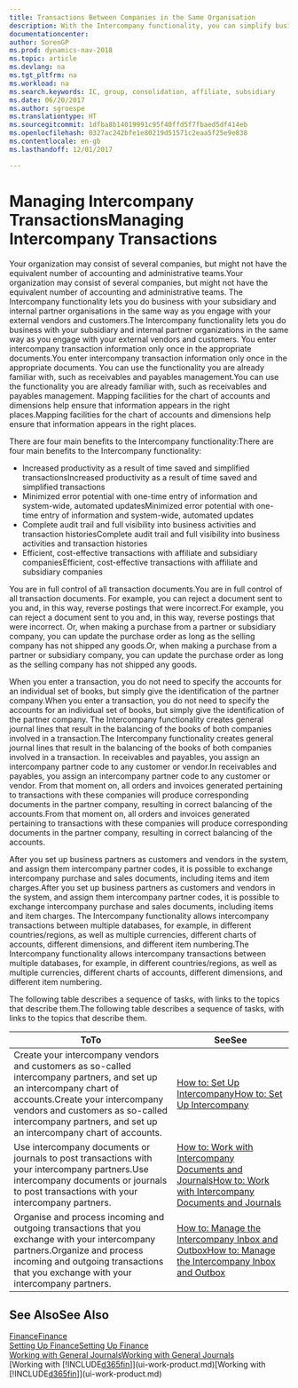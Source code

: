 ```yaml
---
title: Transactions Between Companies in the Same Organisation
description: With the Intercompany functionality, you can simplify business processes and transactions between companies within the same organisation.
documentationcenter: 
author: SorenGP
ms.prod: dynamics-nav-2018
ms.topic: article
ms.devlang: na
ms.tgt_pltfrm: na
ms.workload: na
ms.search.keywords: IC, group, consolidation, affiliate, subsidiary
ms.date: 06/20/2017
ms.author: sgroespe
ms.translationtype: HT
ms.sourcegitcommit: 1dfba8b14019991c95f40ffd5f7fbaed5df414eb
ms.openlocfilehash: 0327ac242bfe1e80219d51571c2eaa5f25e9e838
ms.contentlocale: en-gb
ms.lasthandoff: 12/01/2017

---
```

# <a name="managing-intercompany-transactions"></a><span data-ttu-id="05599-103">Managing Intercompany Transactions</span><span class="sxs-lookup"><span data-stu-id="05599-103">Managing Intercompany Transactions</span></span>
<span data-ttu-id="05599-104">Your organization may consist of several companies, but might not have the equivalent number of accounting and administrative teams.</span><span class="sxs-lookup"><span data-stu-id="05599-104">Your organization may consist of several companies, but might not have the equivalent number of accounting and administrative teams.</span></span> <span data-ttu-id="05599-105">The Intercompany functionality lets you do business with your subsidiary and internal partner organisations in the same way as you engage with your external vendors and customers.</span><span class="sxs-lookup"><span data-stu-id="05599-105">The Intercompany functionality lets you do business with your subsidiary and internal partner organizations in the same way as you engage with your external vendors and customers.</span></span> <span data-ttu-id="05599-106">You enter intercompany transaction information only once in the appropriate documents.</span><span class="sxs-lookup"><span data-stu-id="05599-106">You enter intercompany transaction information only once in the appropriate documents.</span></span> <span data-ttu-id="05599-107">You can use the functionality you are already familiar with, such as receivables and payables management.</span><span class="sxs-lookup"><span data-stu-id="05599-107">You can use the functionality you are already familiar with, such as receivables and payables management.</span></span> <span data-ttu-id="05599-108">Mapping facilities for the chart of accounts and dimensions help ensure that information appears in the right places.</span><span class="sxs-lookup"><span data-stu-id="05599-108">Mapping facilities for the chart of accounts and dimensions help ensure that information appears in the right places.</span></span>  

<span data-ttu-id="05599-109">There are four main benefits to the Intercompany functionality:</span><span class="sxs-lookup"><span data-stu-id="05599-109">There are four main benefits to the Intercompany functionality:</span></span>  

- <span data-ttu-id="05599-110">Increased productivity as a result of time saved and simplified transactions</span><span class="sxs-lookup"><span data-stu-id="05599-110">Increased productivity as a result of time saved and simplified transactions</span></span>  
- <span data-ttu-id="05599-111">Minimized error potential with one-time entry of information and system-wide, automated updates</span><span class="sxs-lookup"><span data-stu-id="05599-111">Minimized error potential with one-time entry of information and system-wide, automated updates</span></span>  
- <span data-ttu-id="05599-112">Complete audit trail and full visibility into business activities and transaction histories</span><span class="sxs-lookup"><span data-stu-id="05599-112">Complete audit trail and full visibility into business activities and transaction histories</span></span>  
- <span data-ttu-id="05599-113">Efficient, cost-effective transactions with affiliate and subsidiary companies</span><span class="sxs-lookup"><span data-stu-id="05599-113">Efficient, cost-effective transactions with affiliate and subsidiary companies</span></span>  

<span data-ttu-id="05599-114">You are in full control of all transaction documents.</span><span class="sxs-lookup"><span data-stu-id="05599-114">You are in full control of all transaction documents.</span></span> <span data-ttu-id="05599-115">For example, you can reject a document sent to you and, in this way, reverse postings that were incorrect.</span><span class="sxs-lookup"><span data-stu-id="05599-115">For example, you can reject a document sent to you and, in this way, reverse postings that were incorrect.</span></span> <span data-ttu-id="05599-116">Or, when making a purchase from a partner or subsidiary company, you can update the purchase order as long as the selling company has not shipped any goods.</span><span class="sxs-lookup"><span data-stu-id="05599-116">Or, when making a purchase from a partner or subsidiary company, you can update the purchase order as long as the selling company has not shipped any goods.</span></span>  

<span data-ttu-id="05599-117">When you enter a transaction, you do not need to specify the accounts for an individual set of books, but simply give the identification of the partner company.</span><span class="sxs-lookup"><span data-stu-id="05599-117">When you enter a transaction, you do not need to specify the accounts for an individual set of books, but simply give the identification of the partner company.</span></span> <span data-ttu-id="05599-118">The Intercompany functionality creates general journal lines that result in the balancing of the books of both companies involved in a transaction.</span><span class="sxs-lookup"><span data-stu-id="05599-118">The Intercompany functionality creates general journal lines that result in the balancing of the books of both companies involved in a transaction.</span></span> <span data-ttu-id="05599-119">In receivables and payables, you assign an intercompany partner code to any customer or vendor.</span><span class="sxs-lookup"><span data-stu-id="05599-119">In receivables and payables, you assign an intercompany partner code to any customer or vendor.</span></span> <span data-ttu-id="05599-120">From that moment on, all orders and invoices generated pertaining to transactions with these companies will produce corresponding documents in the partner company, resulting in correct balancing of the accounts.</span><span class="sxs-lookup"><span data-stu-id="05599-120">From that moment on, all orders and invoices generated pertaining to transactions with these companies will produce corresponding documents in the partner company, resulting in correct balancing of the accounts.</span></span>  

 <span data-ttu-id="05599-121">After you set up business partners as customers and vendors in the system, and assign them intercompany partner codes, it is possible to exchange intercompany purchase and sales documents, including items and item charges.</span><span class="sxs-lookup"><span data-stu-id="05599-121">After you set up business partners as customers and vendors in the system, and assign them intercompany partner codes, it is possible to exchange intercompany purchase and sales documents, including items and item charges.</span></span> <span data-ttu-id="05599-122">The Intercompany functionality allows intercompany transactions between multiple databases, for example, in different countries/regions, as well as multiple currencies, different charts of accounts, different dimensions, and different item numbering.</span><span class="sxs-lookup"><span data-stu-id="05599-122">The Intercompany functionality allows intercompany transactions between multiple databases, for example, in different countries/regions, as well as multiple currencies, different charts of accounts, different dimensions, and different item numbering.</span></span>  

<span data-ttu-id="05599-123">The following table describes a sequence of tasks, with links to the topics that describe them.</span><span class="sxs-lookup"><span data-stu-id="05599-123">The following table describes a sequence of tasks, with links to the topics that describe them.</span></span>

 |<span data-ttu-id="05599-124">To</span><span class="sxs-lookup"><span data-stu-id="05599-124">To</span></span> |<span data-ttu-id="05599-125">See</span><span class="sxs-lookup"><span data-stu-id="05599-125">See</span></span>|
 |---|---|
 |<span data-ttu-id="05599-126">Create your intercompany vendors and customers as so-called intercompany partners, and set up an intercompany chart of accounts.</span><span class="sxs-lookup"><span data-stu-id="05599-126">Create your intercompany vendors and customers as so-called intercompany partners, and set up an intercompany chart of accounts.</span></span>|[<span data-ttu-id="05599-127">How to: Set Up Intercompany</span><span class="sxs-lookup"><span data-stu-id="05599-127">How to: Set Up Intercompany</span></span>](intercompany-how-setup.md)|
 |<span data-ttu-id="05599-128">Use intercompany documents or journals to post transactions with your intercompany partners.</span><span class="sxs-lookup"><span data-stu-id="05599-128">Use intercompany documents or journals to post transactions with your intercompany partners.</span></span>|[<span data-ttu-id="05599-129">How to: Work with Intercompany Documents and Journals</span><span class="sxs-lookup"><span data-stu-id="05599-129">How to: Work with Intercompany Documents and Journals</span></span>](intercompany-how-work-documents-journals.md)|
 |<span data-ttu-id="05599-130">Organise and process incoming and outgoing transactions that you exchange with your intercompany partners.</span><span class="sxs-lookup"><span data-stu-id="05599-130">Organize and process incoming and outgoing transactions that you exchange with your intercompany partners.</span></span>|[<span data-ttu-id="05599-131">How to: Manage the Intercompany Inbox and Outbox</span><span class="sxs-lookup"><span data-stu-id="05599-131">How to: Manage the Intercompany Inbox and Outbox</span></span>](intercompany-how-manage-intercompany-inbox.md)|

## <a name="see-also"></a><span data-ttu-id="05599-132">See Also</span><span class="sxs-lookup"><span data-stu-id="05599-132">See Also</span></span>
[<span data-ttu-id="05599-133">Finance</span><span class="sxs-lookup"><span data-stu-id="05599-133">Finance</span></span>](finance.md)  
[<span data-ttu-id="05599-134">Setting Up Finance</span><span class="sxs-lookup"><span data-stu-id="05599-134">Setting Up Finance</span></span>](finance-setup-finance.md)  
[<span data-ttu-id="05599-135">Working with General Journals</span><span class="sxs-lookup"><span data-stu-id="05599-135">Working with General Journals</span></span>](ui-work-general-journals.md)  
<span data-ttu-id="05599-136">[Working with [!INCLUDE[d365fin](includes/d365fin_md.md)]](ui-work-product.md)</span><span class="sxs-lookup"><span data-stu-id="05599-136">[Working with [!INCLUDE[d365fin](includes/d365fin_md.md)]](ui-work-product.md)</span></span>


